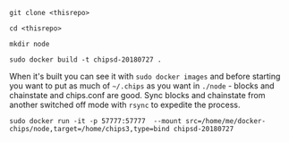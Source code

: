 ```
git clone <thisrepo>

cd <thisrepo>

mkdir node

sudo docker build -t chipsd-20180727 .
```

When it's built you can see it with `sudo docker images` and before starting you want to put as much of `~/.chips` as you want in `./node` - blocks and chainstate and chips.conf are good.  Sync blocks and chainstate from another switched off mode with `rsync` to expedite the process.
```
sudo docker run -it -p 57777:57777  --mount src=/home/me/docker-chips/node,target=/home/chips3,type=bind chipsd-20180727
```



